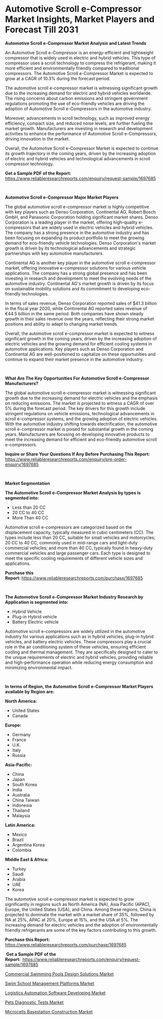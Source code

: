 <p><h1>Automotive Scroll e-Compressor Market Insights, Market Players and Forecast Till 2031</h1></p><p><strong>Automotive Scroll e-Compressor Market Analysis and Latest Trends</strong></p>
<p><p>An Automotive Scroll e-Compressor is an energy-efficient and lightweight compressor that is widely used in electric and hybrid vehicles. This type of compressor uses a scroll technology to compress the refrigerant, making it more efficient and environmentally friendly compared to traditional compressors. The Automotive Scroll e-Compressor Market is expected to grow at a CAGR of 10.3% during the forecast period.</p><p>The automotive scroll e-compressor market is witnessing significant growth due to the increasing demand for electric and hybrid vehicles worldwide. The rising concerns about carbon emissions and stringent government regulations promoting the use of eco-friendly vehicles are driving the adoption of Automotive Scroll e-Compressors in the automotive industry.</p><p>Moreover, advancements in scroll technology, such as improved energy efficiency, compact size, and reduced noise levels, are further fueling the market growth. Manufacturers are investing in research and development activities to enhance the performance of Automotive Scroll e-Compressors, driving innovation in the market.</p><p>Overall, the Automotive Scroll e-Compressor Market is expected to continue its growth trajectory in the coming years, driven by the increasing adoption of electric and hybrid vehicles and technological advancements in scroll compressor technology.</p></p>
<p><strong>Get a Sample PDF of the Report:&nbsp;</strong> <a href="https://www.reliableresearchreports.com/enquiry/request-sample/1697685">https://www.reliableresearchreports.com/enquiry/request-sample/1697685</a></p>
<p>&nbsp;</p>
<p><strong>Automotive Scroll e-Compressor Major Market Players</strong></p>
<p><p>The global automotive scroll e-compressor market is highly competitive with key players such as Denso Corporation, Continental AG, Robert Bosch GmbH, and Panasonic Corporation holding significant market shares. Denso Corporation is a leading player in the market, offering high-quality e-compressors that are widely used in electric vehicles and hybrid vehicles. The company has a strong presence in the automotive industry and has been focusing on expanding its product portfolio to meet the growing demand for eco-friendly vehicle technologies. Denso Corporation's market growth is driven by its technological advancements and strategic partnerships with key automotive manufacturers.</p><p>Continental AG is another key player in the automotive scroll e-compressor market, offering innovative e-compressor solutions for various vehicle applications. The company has a strong global presence and has been investing in research and development to meet the evolving needs of the automotive industry. Continental AG's market growth is driven by its focus on sustainable mobility solutions and its commitment to developing eco-friendly technologies.</p><p>In terms of sales revenue, Denso Corporation reported sales of $41.3 billion in the fiscal year 2020, while Continental AG reported sales revenue of €44.5 billion in the same period. Both companies have shown steady growth in their sales revenue over the years, reflecting their strong market positions and ability to adapt to changing market trends.</p><p>Overall, the automotive scroll e-compressor market is expected to witness significant growth in the coming years, driven by the increasing adoption of electric vehicles and the growing demand for efficient cooling systems in automotive applications. Key players such as Denso Corporation and Continental AG are well-positioned to capitalize on these opportunities and continue to expand their market presence in the automotive industry.</p></p>
<p>&nbsp;</p>
<p><strong>What Are The Key Opportunities For Automotive Scroll e-Compressor Manufacturers?</strong></p>
<p><p>The global automotive scroll e-compressor market is witnessing significant growth due to the increasing demand for electric vehicles and the emphasis on reducing emissions. The market is projected to witness a CAGR of over 5% during the forecast period. The key drivers for this growth include stringent regulations on vehicle emissions, technological advancements in scroll e-compressor systems, and the growing adoption of electric vehicles. With the automotive industry shifting towards electrification, the automotive scroll e-compressor market is poised for substantial growth in the coming years. Manufacturers are focusing on developing innovative products to meet the increasing demand for efficient and eco-friendly automotive scroll e-compressors.</p></p>
<p><strong>Inquire or Share Your Questions If Any Before Purchasing This Report:</strong> <a href="https://www.reliableresearchreports.com/enquiry/pre-order-enquiry/1697685">https://www.reliableresearchreports.com/enquiry/pre-order-enquiry/1697685</a></p>
<p>&nbsp;</p>
<p><strong>Market Segmentation</strong></p>
<p><strong>The Automotive Scroll e-Compressor Market Analysis by types is segmented into:</strong></p>
<p><ul><li>Less than 20 CC</li><li>20 CC to 40 CC</li><li>More Than 40 CC</li></ul></p>
<p><p>Automotive scroll e-compressors are categorized based on the displacement capacity, typically measured in cubic centimeters (CC). The types include less than 20 CC, suitable for small vehicles and motorcycles; 20 CC to 40 CC, commonly used in mid-range cars and light-duty commercial vehicles; and more than 40 CC, typically found in heavy-duty commercial vehicles and large passenger cars. Each type is designed to meet the specific cooling requirements of different vehicle sizes and applications.</p></p>
<p><strong>Purchase this Report:&nbsp;</strong><a href="https://www.reliableresearchreports.com/purchase/1697685">https://www.reliableresearchreports.com/purchase/1697685</a></p>
<p>&nbsp;</p>
<p><strong>The Automotive Scroll e-Compressor Market Industry Research by Application is segmented into:</strong></p>
<p><ul><li>Hybrid Vehicle</li><li>Plug-in Hybrid vehicle</li><li>Battery Electric vehicle</li></ul></p>
<p><p>Automotive scroll e-compressors are widely utilized in the automotive industry for various applications such as in hybrid vehicles, plug-in hybrid vehicles, and battery electric vehicles. These compressors play a crucial role in the air conditioning system of these vehicles, ensuring efficient cooling and thermal management. They are specifically designed to cater to the unique requirements of electric and hybrid vehicles, providing reliable and high-performance operation while reducing energy consumption and minimizing environmental impact.</p></p>
<p>&nbsp;</p>
<p><strong>In terms of Region, the Automotive Scroll e-Compressor Market Players available by Region are:</strong></p>
<p>
    <p> <strong> North America: </strong>
        <ul>
            <li>United States</li>
            <li>Canada</li>
        </ul>
        </p> 
    <p> <strong> Europe: </strong>
        <ul>
            <li>Germany</li>
            <li>France</li>
            <li>U.K.</li>
            <li>Italy</li>
            <li>Russia</li>
        </ul>
        </p> 
    <p> <strong> Asia-Pacific: </strong>
        <ul>
            <li>China</li>
            <li>Japan</li>
            <li>South Korea</li>
            <li>India</li>
            <li>Australia</li>
            <li>China Taiwan</li>
            <li>Indonesia</li>
            <li>Thailand</li>
            <li>Malaysia</li>
        </ul>
        </p> 
    <p> <strong> Latin America: </strong>
        <ul>
            <li>Mexico</li>
            <li>Brazil</li>
            <li>Argentina Korea</li>
            <li>Colombia</li>
        </ul>
        </p> 
    <p> <strong> Middle East & Africa: </strong>
        <ul>
            <li>Turkey</li>
            <li>Saudi</li>
            <li>Arabia</li>
            <li>UAE</li>
            <li>Korea</li>
        </ul>
    </p>
    </p>
<p><p>The automotive scroll e-compressor market is expected to grow significantly in regions such as North America (NA), Asia Pacific (APAC), Europe, the United States (USA), and China. Among these regions, China is projected to dominate the market with a market share of 35%, followed by NA at 25%, APAC at 20%, Europe at 15%, and the USA at 5%. The increasing demand for electric vehicles and the adoption of environmentally friendly refrigerants are some of the key factors contributing to this growth.</p></p>
<p><strong>Purchase this Report: </strong><a href="https://www.reliableresearchreports.com/purchase/1697685">https://www.reliableresearchreports.com/purchase/1697685</a></p>
<p>&nbsp;<strong>Get a Sample PDF of the Report:&nbsp;&nbsp;</strong><a href="https://www.reliableresearchreports.com/enquiry/request-sample/1697685">https://www.reliableresearchreports.com/enquiry/request-sample/1697685</a></p>
<p><strong></strong></p>
<p><p><a href="https://medium.com/@ginawindler1/commercial-swimming-pools-design-solutions-market-share-evolution-and-market-growth-trends-2024-045457e0a286">Commercial Swimming Pools Design Solutions Market</a></p><p><a href="https://medium.com/@ginawindler1/swim-school-management-platforms-market-size-market-outlook-and-market-forecast-2024-to-2031-fad08662d679">Swim School Management Platforms Market</a></p><p><a href="https://medium.com/@ginawindler1/logistics-automation-software-developing-market-analysis-its-cagr-market-segmentation-and-global-2c62b9ee528b">Logistics Automation Software Developing Market</a></p><p><a href="https://medium.com/@ginawindler1/pets-diagnostic-tests-market-competitive-analysis-market-trends-and-forecast-to-2031-52431b71cab6">Pets Diagnostic Tests Market</a></p><p><a href="https://medium.com/@ginawindler1/microcells-basestation-construction-market-outlook-industry-overview-and-forecast-2024-to-2031-ef0348fafa67">Microcells Basestation Construction Market</a></p></p>